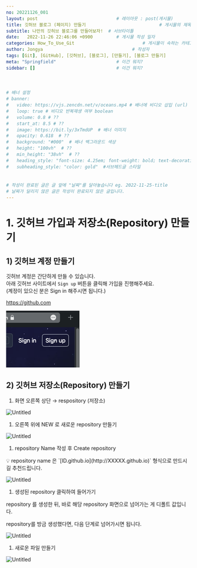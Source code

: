 ```yaml
---
no: 20221126_001
layout: post                              # 레이아웃 : post(게시물)
title: 깃허브 블로그 (페이지) 만들기                            # 게시물의 제목
subtitle: 나만의 깃허브 블로그를 만들어보자!  # 서브타이틀
date:   2022-11-26 22:46:06 +0900         # 게시물 작성 일자
categories: How_To_Use_Git                          # 게시물이 속하는 카테고리
author: Jongya                                  # 작성자
tags: [Git], [GitHub], [깃허브], [블로그], [만들기], [블로그 만들기]                              # 태그
meta: "Springfield"                       # 이건 뭐지?
sidebar: []                               # 이건 뭐지?



# 배너 설정
# banner:
#   video: https://vjs.zencdn.net/v/oceans.mp4 # 배너에 비디오 삽입 (url)
#   loop: true # 비디오 반복재생 여부 boolean
#   volume: 0.8 # ??
#   start_at: 8.5 # ??
#   image: https://bit.ly/3xTmdUP  # 배너 이미지
#   opacity: 0.618  # ??
#   background: "#000"  # 배너 백그라운드 색상
#   height: "100vh"  # ??
#   min_height: "38vh"  # ??
#   heading_style: "font-size: 4.25em; font-weight: bold; text-decoration: underline"  # 헤드글 스타일
#   subheading_style: "color: gold"  #서브헤드글 스타일


# 작성이 완료된 글은 글 앞에 "날짜"를 달아놓습니다 eg. 2022-11-25-title
# 날짜가 달리지 않은 글은 작성이 완료되지 않은 글입니다.
---
```


# 1. 깃허브 가입과 저장소(Repository) 만들기

## 1) 깃허브 계정 만들기

깃허브 계정은 간단하게 만들 수 있습니다.  
아래 깃허브 사이트에서 `Sign up` 버튼을 클릭해 가입을 진행해주세요.  
(계정이 있으신 분은 Sign in 해주시면 됩니다.)  

https://github.com  

![회원가입](/assets/images/20221126_001_001.png)

## 2) 깃허브 저장소(Repository) 만들기

1. 화면 오른쪽 상단 → respository (저장소)

![Untitled](https://s3-us-west-2.amazonaws.com/secure.notion-static.com/66455282-519a-487c-af5f-ac89a960cda9/Untitled.png)

1. 오른쪽 위에 NEW 로 새로운 repository 만들기

![Untitled](https://s3-us-west-2.amazonaws.com/secure.notion-static.com/2e6d78ea-4a63-4ebd-9176-142a7ae1afbd/Untitled.png)

1. repository Name 작성 후 Create repository

<aside>
💡 repository name 은 `[ID.github.io](http://XXXXX.github.io)`  형식으로 만드시길 추천드립니다.

</aside>

![Untitled](https://s3-us-west-2.amazonaws.com/secure.notion-static.com/df3640ff-a52c-4ee2-addb-a832d005e720/Untitled.png)

1. 생성된 repository 클릭하여 들어가기

repository 를 생성한 뒤, 바로 해당 repository 화면으로 넘어가는 게 디폴트 값입니다.

repository를 방금 생성했다면, 다음 단계로 넘어가시면 됩니다.

![Untitled](https://s3-us-west-2.amazonaws.com/secure.notion-static.com/70059be5-9061-4b68-9f20-8981cea085d8/Untitled.png)

1. 새로운 파일 만들기

![Untitled](https://s3-us-west-2.amazonaws.com/secure.notion-static.com/68ee8e5f-3c9c-4c60-aeea-20b502b851fa/Untitled.png)
